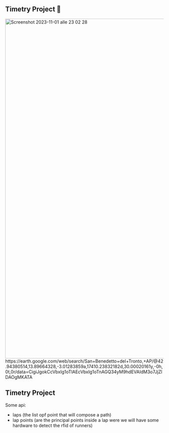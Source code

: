 ## Timetry Project 👋

<img width="1082" alt="Screenshot 2023-11-01 alle 23 02 28" src="https://github.com/timetry-me/.github/assets/949194/98ee627c-11c4-4be5-af2c-6813c246d2b4">
https://earth.google.com/web/search/San+Benedetto+del+Tronto,+AP/@42.94380514,13.89664328,-3.01283859a,17410.23832182d,30.00020161y,-0h,0t,0r/data=CigiJgokCcVbxIg1oTlAEcVbxIg1oTnAGQ34yM9hdEVAIdM3o7JjZlDAOgMKATA

##  **Timetry Project**
Some api:
- laps (the list opf point that will compose a path)
- lap points (are the principal points inside a lap were we will have some hardware to detect the rfid of runners)


